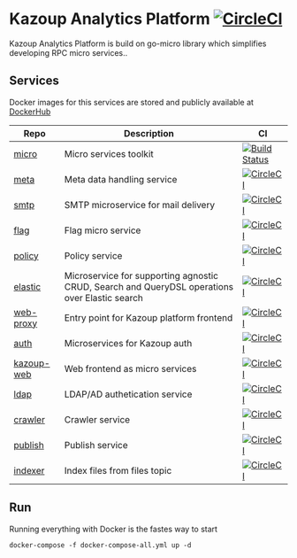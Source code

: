 # Kazoup Analytics Platform  [![CircleCI](https://circleci.com/gh/kazoup/platform/tree/master.svg?style=svg&circle-token=fc062cf6f23c5dc606a8af94b020065a2d073113)](https://circleci.com/gh/kazoup/platform/tree/master)

Kazoup Analytics Platform is build on go-micro library which simplifies developing RPC micro services..

## Services

Docker images for this services are stored and publicly available at [DockerHub](https://hub.docker.com/u/kazoup/)

Repo | Description |   CI     
-----|------------ | -------- 
[micro](https://github.com/micro/micro) |Micro services toolkit | [![Build Status](https://travis-ci.org/micro/micro.svg?branch=master)](https://travis-ci.org/micro/micro) 
[meta](https://github.com/kazoup/meta) | Meta data handling service | [![CircleCI](https://circleci.com/gh/kazoup/meta.svg?style=svg)](https://circleci.com/gh/kazoup/meta)
[smtp](https://github.com/kazoup/smtp) | SMTP microservice for mail delivery | [![CircleCI](https://circleci.com/gh/kazoup/smtp.svg?style=svg)](https://circleci.com/gh/kazoup/smtp)
[flag](https://github.com/kazoup/flag) | Flag micro service | [![CircleCI](https://circleci.com/gh/kazoup/flag.svg?style=svg)](https://circleci.com/gh/kazoup/flag) 
[policy](https://github.com/kazoup/policy) | Policy service | [![CircleCI](https://circleci.com/gh/kazoup/policy.svg?style=svg&circle-token=1e5f2d34488ed3bad550549f76e6ec45eca6c50d)](https://circleci.com/gh/kazoup/policy)
[elastic](https://github.com/kazoup/elastic) | Microservice for supporting agnostic CRUD, Search and QueryDSL operations over Elastic search | [![CircleCI](https://circleci.com/gh/kazoup/elastic.svg?style=svg)](https://circleci.com/gh/kazoup/elastic)
[web-proxy](https://github.com/kazoup/web-proxy) | Entry point for Kazoup platform frontend | [![CircleCI](https://circleci.com/gh/kazoup/web-proxy.svg?style=svg&circle-token=1644b35cf078b8382f46748e39299d525ce15fc0)](https://circleci.com/gh/kazoup/web-proxy)
[auth](https://github.com/kazoup/auth) | Microservices for Kazoup auth | [![CircleCI](https://circleci.com/gh/kazoup/auth.svg?style=svg&circle-token=fb3082b3ae297e36628bbba40e69eb0a3d8fe247)](https://circleci.com/gh/kazoup/auth)
[kazoup-web](https://github.com/kazoup/kazoup-web) | Web frontend  as micro services | [![CircleCI](https://circleci.com/gh/kazoup/kazoup-web.svg?style=svg&circle-token=1084085b649711ccdac2e6355412dcd9fb259f64)](https://circleci.com/gh/kazoup/kazoup-web)
[ldap](https://github.com/kazoup/ldap) | LDAP/AD authetication service | [![CircleCI](https://circleci.com/gh/kazoup/ldap.svg?style=svg&circle-token=c5e2408d51b764c10b2736213c754339996feee1)](https://circleci.com/gh/kazoup/ldap)
[crawler](https://github.com/kazoup/crawler) | Crawler service | [![CircleCI](https://circleci.com/gh/kazoup/crawler.svg?style=svg&circle-token=642c934dc7fa61ed1b32ef4cc9a3c7218f6df459)](https://circleci.com/gh/kazoup/crawler)
[publish](https://github.com/kazoup/publish) | Publish service | [![CircleCI](https://circleci.com/gh/kazoup/publish.svg?style=svg)](https://circleci.com/gh/kazoup/publish) 
[indexer](https://github.com/kazoup/indexer) | Index files from files topic | [![CircleCI](https://circleci.com/gh/kazoup/indexer.svg?style=svg&circle-token=8217dd85c48bff50dea4d5f825a0ff2eb101b91b)](https://circleci.com/gh/kazoup/indexer)
## Run

Running everything with Docker is the fastes way to start

```
docker-compose -f docker-compose-all.yml up -d

```




